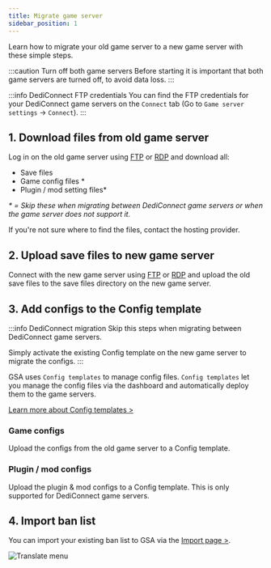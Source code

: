 ```yaml
---
title: Migrate game server
sidebar_position: 1
---
```


Learn how to migrate your old game server to a new game server with these simple steps.

:::caution Turn off both game servers
Before starting it is important that both game servers are turned off, to avoid data loss.
:::

:::info DediConnect FTP credentials
You can find the FTP credentials for your DediConnect game servers on the `Connect` tab (Go to `Game server settings` -> `Connect`).
:::

## 1. Download files from old game server
Log in on the old game server using [FTP](https://filezilla-project.org/download.php?type=client) or [RDP](https://www.microsoft.com/en-us/p/microsoft-remote-desktop/9wzdncrfj3ps?activetab=pivot:overviewtab) and download all:
- Save files
- Game config files *
- Plugin / mod setting files*

_\* = Skip these when migrating between DediConnect game servers or when the game server does not support it._

If you're not sure where to find the files, contact the hosting provider.



## 2. Upload save files to new game server

Connect with the new game server using [FTP](https://filezilla-project.org/download.php?type=client) or [RDP](https://www.microsoft.com/en-us/p/microsoft-remote-desktop/9wzdncrfj3ps?activetab=pivot:overviewtab) and upload the old save files to the save files directory on the new game server.


## 3. Add configs to the Config template

:::info DediConnect migration
Skip this steps when migrating between DediConnect game servers.

Simply activate the existing Config template on the new game server to migrate the configs.
:::

GSA uses `Config templates` to manage config files. `Config templates` let you manage the config files via the dashboard and automatically deploy them to the game servers.

[Learn more about Config templates >](/dashboard/game_servers/config_templates)


### Game configs

Upload the configs from the old game server to a Config template.


### Plugin / mod configs
Upload the plugin & mod configs to a Config template. This is only supported for DediConnect game servers.

## 4. Import ban list
You can import your existing ban list to GSA via the [Import page >](https://dash.gameserverapp.com/configure/import).


![Translate menu](/img/getting_started/other/import_banlist.jpg)
